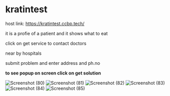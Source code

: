 # kratintest




host link: https://kratintest.ccbp.tech/

it is a profie of a patient and it shows what to eat









click on get service to contact doctors






near by hospitals







submit problem and enter address and ph.no






**to see popup on screen click on get solution**


![Screenshot (80)](https://github.com/srikanthdevabattula/kratintest/assets/122144374/c22b0d1a-8642-4976-b06e-526170e01456)
![Screenshot (81)](https://github.com/srikanthdevabattula/kratintest/assets/122144374/8c9a4f0c-75ff-44ed-8e3c-f1f0a73a5378)
![Screenshot (82)](https://github.com/srikanthdevabattula/kratintest/assets/122144374/d58492ae-6240-4b40-ad57-90e2f8104680)
![Screenshot (83)](https://github.com/srikanthdevabattula/kratintest/assets/122144374/e3d2f9d6-4a08-4e98-a9b0-c35abd9f4695)
![Screenshot (84)](https://github.com/srikanthdevabattula/kratintest/assets/122144374/f2fcf8fc-329f-4328-a540-c366b4732d3a)
![Screenshot (85)](https://github.com/srikanthdevabattula/kratintest/assets/122144374/5a57b31b-ff5b-40a8-8959-48ec6a0da558)

